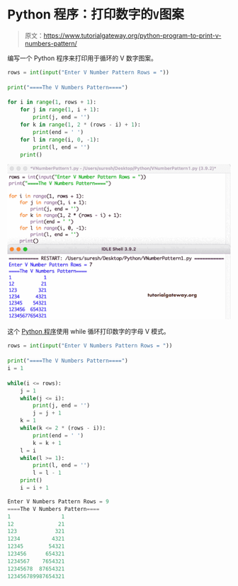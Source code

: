 # Python 程序：打印数字的`V`图案

> 原文：<https://www.tutorialgateway.org/python-program-to-print-v-numbers-pattern/>

编写一个 Python 程序来打印用于循环的 V 数字图案。

```py
rows = int(input("Enter V Number Pattern Rows = "))

print("====The V Numbers Pattern====")

for i in range(1, rows + 1):
    for j in range(1, i + 1):
        print(j, end = '')
    for k in range(1, 2 * (rows - i) + 1):
        print(end = ' ')
    for l in range(i, 0, -1):
        print(l, end = '')
    print()
```

![Python Program to Print V Numbers Pattern](img/bbebee36d0a7b47bc2454b48d1c17ed5.png)

这个 [Python 程序](https://www.tutorialgateway.org/python-programming-examples/)使用 while 循环打印数字的字母 V 模式。

```py
rows = int(input("Enter V Numbers Pattern Rows = "))

print("====The V Numbers Pattern====")
i = 1

while(i <= rows):
    j = 1
    while(j <= i):
        print(j, end = '')
        j = j + 1
    k = 1
    while(k <= 2 * (rows - i)):
        print(end = ' ')
        k = k + 1
    l = i
    while(l >= 1):
        print(l, end = '')
        l = l - 1
    print()
    i = i + 1
```

```py
Enter V Numbers Pattern Rows = 9
====The V Numbers Pattern====
1                1
12              21
123            321
1234          4321
12345        54321
123456      654321
1234567    7654321
12345678  87654321
123456789987654321
```